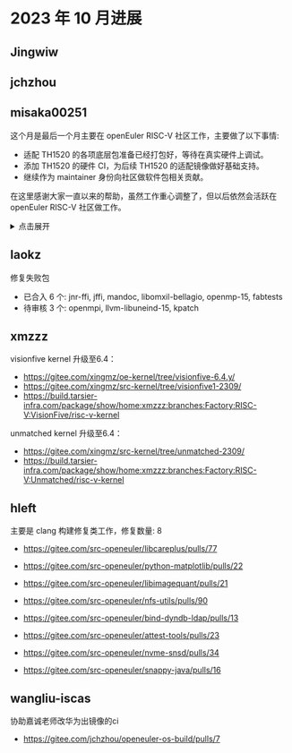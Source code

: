 # 2023 年 10 月进展

## Jingwiw

## jchzhou

## misaka00251

这个月是最后一个月主要在 openEuler RISC-V 社区工作，主要做了以下事情:

 - 适配 TH1520 的各项底层包准备已经打包好，等待在真实硬件上调试。
 - 添加 TH1520 的硬件 CI，为后续 TH1520 的适配镜像做好基础支持。
 - 继续作为 maintainer 身份向社区做软件包相关贡献。

在这里感谢大家一直以来的帮助，虽然工作重心调整了，但以后依然会活跃在 openEuler RISC-V 社区做工作。

<details>
  <summary>点击展开</summary>

 - https://gitee.com/src-openeuler/kactivitymanagerd/pulls/3
 - https://gitee.com/src-openeuler/dolphin/pulls/2
 - https://gitee.com/src-openeuler/kcron/pulls/2
 - https://gitee.com/src-openeuler/plasma-thunderbolt/pulls/2
 - https://gitee.com/src-openeuler/kwrited/pulls/2
 - https://gitee.com/src-openeuler/sddm-kcm/pulls/2
 - https://gitee.com/src-openeuler/cln/pulls/4
 - https://gitee.com/src-openeuler/plasma-vault/pulls/2
 - https://gitee.com/src-openeuler/plasma-oxygen/pulls/2
 - https://gitee.com/src-openeuler/khelpcenter/pulls/2
 - https://gitee.com/src-openeuler/plasma-systemmonitor/pulls/2
 - https://gitee.com/src-openeuler/kdnssd/pulls/2
 - https://gitee.com/src-openeuler/plasma-discover/pulls/2
 - https://gitee.com/src-openeuler/plasma-integration/pulls/2
 - https://gitee.com/src-openeuler/kate/pulls/2
 - https://gitee.com/src-openeuler/kio-extras/pulls/2
 - https://gitee.com/src-openeuler/plasma-sdk/pulls/2
 - https://gitee.com/src-openeuler/appstream/pulls/8
 - https://gitee.com/src-openeuler/plasma-systemsettings/pulls/2
 - https://gitee.com/src-openeuler/plasma-pa/pulls/2
 - https://gitee.com/src-openeuler/kcalc/pulls/2
 - https://gitee.com/src-openeuler/kmenuedit/pulls/2
 - https://gitee.com/src-openeuler/plasma-desktop/pulls/2
 - https://gitee.com/src-openeuler/kde-cli-tools/pulls/4
 - https://gitee.com/src-openeuler/kdevelop/pulls/4
 - https://gitee.com/src-openeuler/plasma-nm/pulls/2
 - https://gitee.com/src-openeuler/plasma-milou/pulls/2
 - https://gitee.com/src-openeuler/k3b/pulls/1
 - https://gitee.com/src-openeuler/NetworkManager-fortisslvpn/pulls/2

</details>

## laokz

修复失败包
- 已合入 6 个: jnr-ffi, jffi, mandoc, libomxil-bellagio, openmp-15, fabtests
- 待审核 3 个: openmpi, llvm-libuneind-15, kpatch

## xmzzz

visionfive kernel 升级至6.4：

- https://gitee.com/xingmz/oe-kernel/tree/visionfive-6.4.y/
- https://gitee.com/xingmz/src-kernel/tree/visionfive1-2309/
- https://build.tarsier-infra.com/package/show/home:xmzzz:branches:Factory:RISC-V:VisionFive/risc-v-kernel

unmatched kernel 升级至6.4：

- https://gitee.com/xingmz/src-kernel/tree/unmatched-2309/
- https://build.tarsier-infra.com/package/show/home:xmzzz:branches:Factory:RISC-V:Unmatched/risc-v-kernel

## hleft

主要是 clang 构建修复类工作，修复数量: 8

- https://gitee.com/src-openeuler/libcareplus/pulls/77

- https://gitee.com/src-openeuler/python-matplotlib/pulls/22

- https://gitee.com/src-openeuler/libimagequant/pulls/21

- https://gitee.com/src-openeuler/nfs-utils/pulls/90

- https://gitee.com/src-openeuler/bind-dyndb-ldap/pulls/13

- https://gitee.com/src-openeuler/attest-tools/pulls/23

- https://gitee.com/src-openeuler/nvme-snsd/pulls/34

- https://gitee.com/src-openeuler/snappy-java/pulls/16

## wangliu-iscas

协助嘉诚老师改华为出镜像的ci

- https://gitee.com/jchzhou/openeuler-os-build/pulls/7
